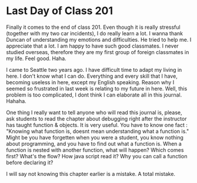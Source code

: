 # Last Day of Class 201

Finally it comes to the end of class 201.  Even though it is really stressful (together with my two car incidents), I do really learn a lot.  I wanna thank Duncan of understanding my emotions and difficulties.  He tried to help me.  I appreciate that a lot.  I am happy to have such good classmates.  I never studied overseas, therefore they are my first group of foreign classmates in my life.   Feel good. Haha.  

I came to Seattle two years ago.  I have difficult time to adapt my living in here.  I don't know what I can do.  Everything and every skill that I have, becoming useless in here, except my English speaking.  Reason why I seemed so frustrated in last week is relating to my future in here.  Well, this problem is too complicated, I dont think I can elaborate all in this journal. Hahaha.

One thing I really want to tell anyone who will read this journal is, please, ask students to read the chapter about debugging right after the instructor has taught function & objects.  It is very useful.  You have to know one fact :  "Knowing what function is, doesnt mean understanding what a function is."   Might be you have forgetten when you were a student, you know nothing about programming, and you have to find out what a function is.   When a function is nested with another function, what will happen?  Which comes first?  What's the flow?   How java script read it?   Why you can call a function before declaring it?


I will say not knowing this chapter earlier is a mistake.  A total mistake.
